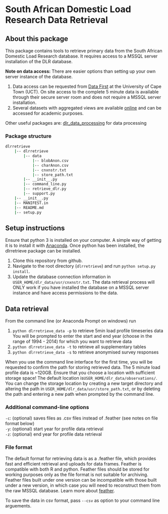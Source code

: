 # South African Domestic Load Research Data Retrieval

## About this package

This package contains tools to retrieve primary data from the South African Domestic Load Research database. It requires access to a MSSQL server installation of the DLR database. 

**Note on data access:** 
There are easier options than setting up your own server instance of the database.  
1. Data access can be requested from [Data First](www.datafirst.uct.ac.za) at the University of Cape Town (UCT). On site access to the complete 5 minute data is available through their secure server room and does not require a MSSQL server installation.   
2. Several datasets with aggregated views are available [online]() and can be accessed for academic purposes.  

Other useful packages are:
[dlr_data_processing](https://github.com/wiebket/dlrprocess) for data processing

### Package structure

```bash
dlrretrieve
    |-- dlrretrieve
    	|-- data
    	    |-- blobAnon.csv
    	    |-- charAnon.csv
    		|-- cnxnstr.txt	
			|-- store_path.txt
		|-- __init__.py
    	|-- command_line.py
    	|-- retrieve_dlr.py	
    	|-- support.py
	|-- __init__.py
    |-- MANIFEST.in
	|-- README.md
	|-- setup.py
```

## Setup instructions
Ensure that python 3 is installed on your computer. A simple way of getting it is to install it with [Anaconda](https://conda.io/docs/user-guide/install/index.html). Once python has been installed, the dlrretrieve package can be installed.

1. Clone this repository from github.
2. Navigate to the root directory (`dlrretrieve`) and run `python setup.py install`. 
3. Update the database connection information in `USER_HOME/dlr_data/usr/cnxnstr.txt`. The data retrieval process will ONLY work if you have installed the database on a MSSQL server instance and have access permissions to the data. 

## Data retrieval

From the command line (or Anaconda Prompt on windows) run 

1. `python dlrretrieve_data -p` to retrieve 5min load profile timeseries data
	You will be prompted to enter the start and end year (choose in the range of 1994 - 2014) for which you want to retrieve data
2. `python dlrretrieve_data -t` to retrieve all supplementary tables
3. `python dlrretrieve_data -s` to retrieve anonymised survey responses

When you use the command line interface for the first time, you will be requested to confirm the path for storing retrieved data. The 5 minute load profile data is ~120GB. Ensure that you choose a location with sufficient storage space! The default location is`USER_HOME/dlr_data/observations/`. You can change the storage location by creating a new target directory and altering the path in `USER_HOME/dlr_data/usr/store_path.txt`, or by deleting the path and entering a new path when prompted by the command line.

### Additional command-line options

`-c`: (optional) saves files as .csv files instead of .feather (see notes on file format below)  
`-y`: (optional) start year for profile data retrieval  
`-z`: (optional) end year for profile data retrieval  

### File format
The default format for retrieving data is as a .feather file, which provides fast and efficient retrieval and uploads for data frames. Feather is compatible with both R and python. Feather files should be stored for working purposes only as the file format is not suitable for archiving. Feather files built under one version can be incompatible with those built under a new version, in which case you will need to reconstruct them from the raw MSSQL database. Learn more about [feather](https://github.com/wesm/feather).

To save the data in csv format, pass `--csv` as option to your command line arguements.
